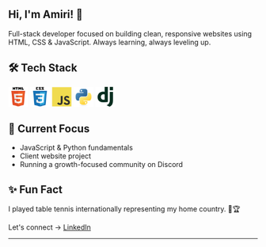 ## Hi, I'm Amiri! 👋

Full-stack developer focused on building clean, responsive websites using HTML, CSS & JavaScript. Always learning, always leveling up.


## 🛠️ Tech Stack  
<div align="left">
  <img src="https://raw.githubusercontent.com/devicons/devicon/master/icons/html5/html5-original-wordmark.svg" alt="html5 icon" width="40" height="40"/>
  <img src="https://raw.githubusercontent.com/devicons/devicon/master/icons/css3/css3-original-wordmark.svg" alt="css3 icon" width="40" height="40"/>
  <img src="https://raw.githubusercontent.com/devicons/devicon/master/icons/javascript/javascript-original.svg" alt="javascript icon" width="40" height="40"/>
  <img src="https://raw.githubusercontent.com/devicons/devicon/master/icons/python/python-original.svg" alt="python icon" width="40" height="40"/>
  <img src="https://raw.githubusercontent.com/devicons/devicon/master/icons/django/django-plain.svg" alt="django icon" width="40" height="40"/>
</div>


## 🌱 Current Focus  
- JavaScript & Python fundamentals  
- Client website project  
- Running a growth-focused community on Discord


## ✨ Fun Fact  
I played table tennis internationally representing my home country. 🏓🏆


Let's connect → [LinkedIn](https://www.linkedin.com/in/amirihoare/)

---

<!-- GitHub stats from https://github.com/anuraghazra/github-readme-stats -->
<!-- [![Amiri's GitHub stats](https://github-readme-stats.vercel.app/api?username=amirihoare&theme=radical&hide_icons=true)](https://github.com/amirihoare/github-readme-stats) -->
